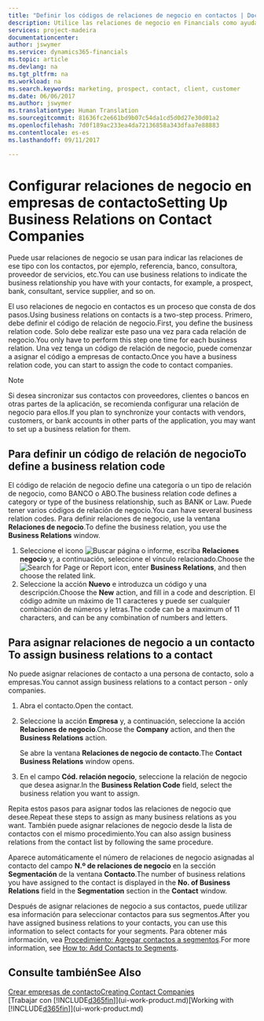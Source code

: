 ```yaml
---
title: "Definir los códigos de relaciones de negocio en contactos | Documentos de Microsoft"
description: Utilice las relaciones de negocio en Financials como ayuda con el marketing y para indicar las relaciones de ese tipo con los clientes potenciales y los clientes, por ejemplo, un banco o un proveedor de servicios.
services: project-madeira
documentationcenter: 
author: jswymer
ms.service: dynamics365-financials
ms.topic: article
ms.devlang: na
ms.tgt_pltfrm: na
ms.workload: na
ms.search.keywords: marketing, prospect, contact, client, customer
ms.date: 06/06/2017
ms.author: jswymer
ms.translationtype: Human Translation
ms.sourcegitcommit: 81636fc2e661bd9b07c54da1cd5d0d27e30d01a2
ms.openlocfilehash: 7d0f189ac233ea4da72136858a343dfaa7e88883
ms.contentlocale: es-es
ms.lasthandoff: 09/11/2017

---
```

# <a name="setting-up-business-relations-on-contact-companies"></a><span data-ttu-id="b50a9-103">Configurar relaciones de negocio en empresas de contacto</span><span class="sxs-lookup"><span data-stu-id="b50a9-103">Setting Up Business Relations on Contact Companies</span></span>
<span data-ttu-id="b50a9-104">Puede usar relaciones de negocio se usan para indicar las relaciones de ese tipo con los contactos, por ejemplo, referencia, banco, consultora, proveedor de servicios, etc.</span><span class="sxs-lookup"><span data-stu-id="b50a9-104">You can use business relations to indicate the business relationship you have with your contacts, for example, a prospect, bank, consultant, service supplier, and so on.</span></span>

<span data-ttu-id="b50a9-105">El uso relaciones de negocio en contactos es un proceso que consta de dos pasos.</span><span class="sxs-lookup"><span data-stu-id="b50a9-105">Using business relations on contacts is a two-step process.</span></span> <span data-ttu-id="b50a9-106">Primero, debe definir el código de relación de negocio.</span><span class="sxs-lookup"><span data-stu-id="b50a9-106">First, you define the business relation code.</span></span> <span data-ttu-id="b50a9-107">Solo debe realizar este paso una vez para cada relación de negocio.</span><span class="sxs-lookup"><span data-stu-id="b50a9-107">You only have to perform this step one time for each business relation.</span></span> <span data-ttu-id="b50a9-108">Una vez tenga un código de relación de negocio, puede comenzar a asignar el código a empresas de contacto.</span><span class="sxs-lookup"><span data-stu-id="b50a9-108">Once you have a business relation code, you can start to assign the code to contact companies.</span></span>

> [!NOTE]  
>   <span data-ttu-id="b50a9-109">Si desea sincronizar sus contactos con proveedores, clientes o bancos en otras partes de la aplicación, se recomienda configurar una relación de negocio para ellos.</span><span class="sxs-lookup"><span data-stu-id="b50a9-109">If you plan to synchronize your contacts with vendors, customers, or bank accounts in other parts of the application, you may want to set up a business relation for them.</span></span>

## <a name="to-define-a-business-relation-code"></a><span data-ttu-id="b50a9-110">Para definir un código de relación de negocio</span><span class="sxs-lookup"><span data-stu-id="b50a9-110">To define a business relation code</span></span>
<span data-ttu-id="b50a9-111">El código de relación de negocio define una categoría o un tipo de relación de negocio, como BANCO o ABO.</span><span class="sxs-lookup"><span data-stu-id="b50a9-111">The business relation code defines a category or type of the business relationship, such as BANK or Law.</span></span> <span data-ttu-id="b50a9-112">Puede tener varios códigos de relación de negocio.</span><span class="sxs-lookup"><span data-stu-id="b50a9-112">You can have several business relation codes.</span></span> <span data-ttu-id="b50a9-113">Para definir relaciones de negocio, use la ventana **Relaciones de negocio**.</span><span class="sxs-lookup"><span data-stu-id="b50a9-113">To define the business relation, you use the **Business Relations** window.</span></span>

1. <span data-ttu-id="b50a9-114">Seleccione el icono ![Buscar página o informe](media/ui-search/search_small.png "icono Buscar página o informe"), escriba **Relaciones negocio** y, a continuación, seleccione el vínculo relacionado.</span><span class="sxs-lookup"><span data-stu-id="b50a9-114">Choose the ![Search for Page or Report](media/ui-search/search_small.png "Search for Page or Report icon") icon, enter **Business Relations**, and then choose the related link.</span></span>
2. <span data-ttu-id="b50a9-115">Seleccione la acción **Nuevo** e introduzca un código y una descripción.</span><span class="sxs-lookup"><span data-stu-id="b50a9-115">Choose the **New** action, and fill in a code and description.</span></span> <span data-ttu-id="b50a9-116">El código admite un máximo de 11 caracteres y puede ser cualquier combinación de números y letras.</span><span class="sxs-lookup"><span data-stu-id="b50a9-116">The code can be a maximum of 11 characters, and can be any combination of numbers and letters.</span></span>

## <span data-ttu-id="b50a9-117"><a name="AssignBusRelContact"></a> Para asignar relaciones de negocio a un contacto</span><span class="sxs-lookup"><span data-stu-id="b50a9-117"><a name="AssignBusRelContact"></a> To assign business relations to a contact</span></span>
<span data-ttu-id="b50a9-118">No puede asignar relaciones de contacto a una persona de contacto, solo a empresas.</span><span class="sxs-lookup"><span data-stu-id="b50a9-118">You cannot assign business relations to a contact person - only companies.</span></span>

1. <span data-ttu-id="b50a9-119">Abra el contacto.</span><span class="sxs-lookup"><span data-stu-id="b50a9-119">Open the contact.</span></span>
2. <span data-ttu-id="b50a9-120">Seleccione la acción **Empresa** y, a continuación, seleccione la acción **Relaciones de negocio**.</span><span class="sxs-lookup"><span data-stu-id="b50a9-120">Choose the **Company** action, and then the **Business Relations** action.</span></span>

    <span data-ttu-id="b50a9-121">Se abre la ventana **Relaciones de negocio de contacto**.</span><span class="sxs-lookup"><span data-stu-id="b50a9-121">The **Contact Business Relations** window opens.</span></span>
3. <span data-ttu-id="b50a9-122">En el campo **Cód. relación negocio**, seleccione la relación de negocio que desea asignar.</span><span class="sxs-lookup"><span data-stu-id="b50a9-122">In the **Business Relation Code** field, select the business relation you want to assign.</span></span>

<span data-ttu-id="b50a9-123">Repita estos pasos para asignar todos las relaciones de negocio que desee.</span><span class="sxs-lookup"><span data-stu-id="b50a9-123">Repeat these steps to assign as many business relations as you want.</span></span> <span data-ttu-id="b50a9-124">También puede asignar relaciones de negocio desde la lista de contactos con el mismo procedimiento.</span><span class="sxs-lookup"><span data-stu-id="b50a9-124">You can also assign business relations from the contact list by following the same procedure.</span></span>

<span data-ttu-id="b50a9-125">Aparece automáticamente el número de relaciones de negocio asignadas al contacto del campo **N.º de relaciones de negocio** en la sección **Segmentación** de la ventana **Contacto**.</span><span class="sxs-lookup"><span data-stu-id="b50a9-125">The number of business relations you have assigned to the contact is displayed in the **No. of Business Relations** field in the **Segmentation** section in the **Contact** window.</span></span>

<span data-ttu-id="b50a9-126">Después de asignar relaciones de negocio a sus contactos, puede utilizar esa información para seleccionar contactos para sus segmentos.</span><span class="sxs-lookup"><span data-stu-id="b50a9-126">After you have assigned business relations to your contacts, you can use this information to select contacts for your segments.</span></span> <span data-ttu-id="b50a9-127">Para obtener más información, vea [Procedimiento: Agregar contactos a segmentos](marketing-add-contact-segment.md).</span><span class="sxs-lookup"><span data-stu-id="b50a9-127">For more information, see [How to: Add Contacts to Segments](marketing-add-contact-segment.md).</span></span>

## <a name="see-also"></a><span data-ttu-id="b50a9-128">Consulte también</span><span class="sxs-lookup"><span data-stu-id="b50a9-128">See Also</span></span>
[<span data-ttu-id="b50a9-129">Crear empresas de contacto</span><span class="sxs-lookup"><span data-stu-id="b50a9-129">Creating Contact Companies</span></span>](marketing-create-contact-companies.md)  
<span data-ttu-id="b50a9-130">[Trabajar con [!INCLUDE[d365fin](includes/d365fin_md.md)]](ui-work-product.md)</span><span class="sxs-lookup"><span data-stu-id="b50a9-130">[Working with [!INCLUDE[d365fin](includes/d365fin_md.md)]](ui-work-product.md)</span></span>


